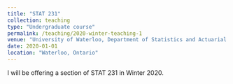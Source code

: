 ```yaml
---
title: "STAT 231"
collection: teaching
type: "Undergraduate course"
permalink: /teaching/2020-winter-teaching-1
venue: "University of Waterloo, Department of Statistics and Actuarial Science"
date: 2020-01-01
location: "Waterloo, Ontario"
---
```


I will be offering a section of STAT 231 in Winter 2020. 
